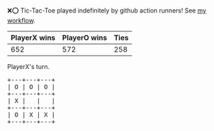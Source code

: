 :x::o: Tic-Tac-Toe played indefinitely by github action runners! See [my workflow](.github/workflows/play.yaml).

|PlayerX wins|PlayerO wins|Ties|
|-|-|-|
|652|572|258|

PlayerX's turn.

<pre>
+---+---+---+
| O | O | O |
+---+---+---+
| X |   |   |
+---+---+---+
| O | X | X |
+---+---+---+
</pre>